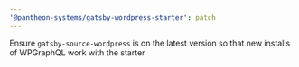 ```yaml
---
'@pantheon-systems/gatsby-wordpress-starter': patch
---
```


Ensure `gatsby-source-wordpress` is on the latest version so that new installs
of WPGraphQL work with the starter
